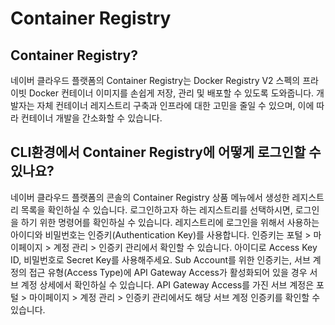 # Container Registry

## Container Registry?
네이버 클라우드 플랫폼의 Container Registry는 Docker Registry V2 스펙의 프라이빗 Docker 컨테이너 이미지를 손쉽게 저장, 관리 및 배포할 수 있도록 도와줍니다. 개발자는 자체 컨테이너 레지스트리 구축과 인프라에 대한 고민을 줄일 수 있으며, 이에 따라 컨테이너 개발을 간소화할 수 있습니다.

## CLI환경에서 Container Registry에 어떻게 로그인할 수 있나요?
네이버 클라우드 플랫폼의 콘솔의 Container Registry 상품 메뉴에서 생성한 레지스트리 목록을 확인하실 수 있습니다. 로그인하고자 하는 레지스트리를 선택하시면, 로그인을 하기 위한 명령어를 확인하실 수 있습니다.
레지스트리에 로그인을 위해서 사용하는 아이디와 비밀번호는 인증키(Authentication Key)를 사용합니다. 인증키는 포털 > 마이페이지 > 계정 관리 > 인증키 관리에서 확인할 수 있습니다. 아이디로 Access Key ID, 비밀번호로 Secret Key를 사용해주세요.
Sub Account를 위한 인증키는, 서브 계정의 접근 유형(Access Type)에 API Gateway Access가 활성화되어 있을 경우 서브 계정 상세에서 확인하실 수 있습니다.
API Gateway Access를 가진 서브 계정은 포털 > 마이페이지 > 계정 관리 > 인증키 관리에서도 해당 서브 계정 인증키를 확인할 수 있습니다.
